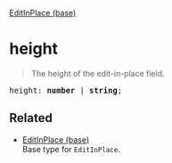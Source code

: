 [EditInPlace (base)](EditInPlace_base.md)

# height

> The height of the edit-in-place field.

<pre class="docgen_signature">height: <b>number</b> | <b>string</b>;</pre>

## Related

- [<!--{ref:type}-->EditInPlace (base)](EditInPlace_base.md) \
    Base type for `EditInPlace`.
